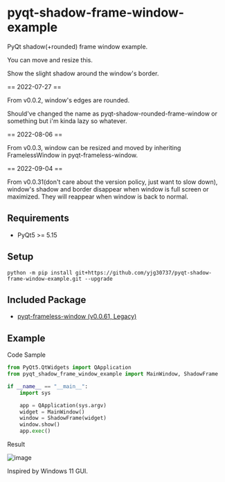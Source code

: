 # pyqt-shadow-frame-window-example
PyQt shadow(+rounded) frame window example.

You can move and resize this.

Show the slight shadow around the window's border.

== 2022-07-27 ==

From v0.0.2, window's edges are rounded.

Should've changed the name as pyqt-shadow-rounded-frame-window or something but i'm kinda lazy so whatever.

== 2022-08-06 ==

From v0.0.3, window can be resized and moved by inheriting FramelessWindow in pyqt-frameless-window.

== 2022-09-04 ==

From v0.0.31(don't care about the version policy, just want to slow down), window's shadow and border disappear when window is full screen or maximized. They will reappear when window is back to normal.

## Requirements
* PyQt5 >= 5.15

## Setup
`python -m pip install git+https://github.com/yjg30737/pyqt-shadow-frame-window-example.git --upgrade`

## Included Package
* <a href="https://pypi.org/project/pyqt-frameless-window/0.0.61/">pyqt-frameless-window (v0.0.61, Legacy)</a>

## Example
Code Sample
```python
from PyQt5.QtWidgets import QApplication
from pyqt_shadow_frame_window_example import MainWindow, ShadowFrame

if __name__ == "__main__":
    import sys

    app = QApplication(sys.argv)
    widget = MainWindow()
    window = ShadowFrame(widget)
    window.show()
    app.exec()
```

Result

![image](https://user-images.githubusercontent.com/55078043/181148746-f65b0b34-8aed-443f-bf15-c1604d450dc1.png)

Inspired by Windows 11 GUI.

